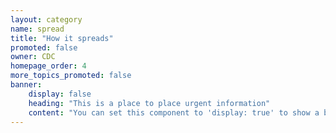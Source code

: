 ```yaml
---
layout: category
name: spread
title: "How it spreads"
promoted: false
owner: CDC
homepage_order: 4
more_topics_promoted: false
banner:
    display: false
    heading: "This is a place to place urgent information"
    content: "You can set this component to 'display: true' to show a banner at the top of the page."
---
```

